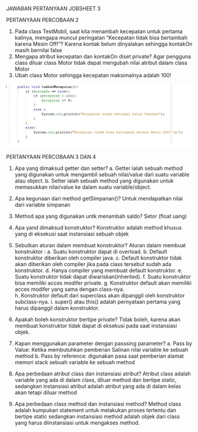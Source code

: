 JAWABAN PERTANYAAN JOBSHEET 3

PERTANYAAN PERCOBAAN 2
1. Pada class TestMobil, saat kita menambah kecepatan untuk pertama kalinya, mengapa muncul peringatan “Kecepatan tidak bisa bertambah karena Mesin Off!”?
Karena kontak belum dinyalakan sehingga kontakOn masih bernilai false
2. Mengapa atribut kecepatan dan kontakOn diset private?
Agar pengguna class diluar class Motor tidak dapat mengubah nilai atribut dalam class Motor
3. Ubah class Motor sehingga kecepatan maksimalnya adalah 100!
<img src="PERCOBAAN3.md">

PERTANYAAN PERCOBAAN 3 DAN 4

1. Apa yang dimaksud getter dan setter?
a. Getter ialah sebuah method yang digunakan untuk mengambil sebuah nilai/value dari suatu variable atau object.
b. Setter ialah sebuah method yang digunakan untuk memasukkan nilai/value ke dalam suatu variable/object.

2. Apa kegunaan dari method getSimpanan()?
Untuk mendapatkan nilai dari variable simpanan

3. Method apa yang digunakan untk menambah saldo?
Setor (float uang)

4. Apa yand dimaksud konstruktor?
Konstruktor adalah method khusus yang di eksekusi saat instansiasi sebuah objek

5. Sebutkan aturan dalam membuat konstruktor?
Aturan dalam membuat konstruktor :
a. Suatu konstruktor dapat di overload.
b. Default konstruktor diberikan oleh compiler java.
c. Default konstruktor tidak akan diberikan oleh compiler jika pada class tersebut sudah ada konstruktor.
d. Hanya compiler yang membuat default konstruktor.
e. Suatu konstruktor tidak dapat diwariskan(inherited).
f. Suatu konstruktor bisa memiliki acces modifer private.
g. Konstruktor default akan memiliki acces modifer yang sama dengan class-nya.\
h. Konstruktor default dari superclass akan dipanggil oleh konstruktor subclass-nya.
i. super() atau this() adalah pernyataan pertama yang harus dipanggil dalam konstruktor.

6. Apakah boleh konstruktor bertipe private?
Tidak boleh, karena akan membuat konstruktor tidak dapat di eksekusi pada saat instansiasi objek.

7. Kapan menggunakan parameter dengan passsing parameter?
a.	Pass by Value: Ketika membutuhkan pemberian Salinan nilai variable ke sebuah method
b.	Pass by reference: digunakan pasa saat pemberian alamat memori stack sebuah variable ke sebuah method

8. Apa perbedaan atribut class dan instansiasi atribut?
Atribut class adalah variable yang ada di dalam class, diluar method dan bertipe static, sedangkan instansiasi atribut adalah atribut yang ada di dalam kelas akan tetapi diluar method

9. Apa perbedaan class method dan instansiasi method?
Method class adalah kumpukan statement untuk melakukan proses tertentu dan bertipe static sedangkan instansiasi method adalah objek dari class yang harus diinstansiasi untuk mengakses method.

